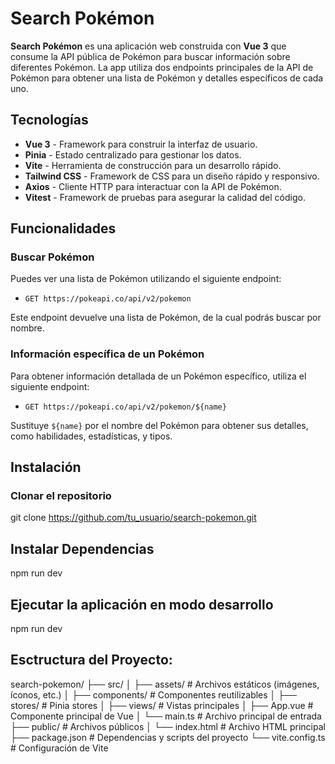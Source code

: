 # Search Pokémon

**Search Pokémon** es una aplicación web construida con **Vue 3** que consume la API pública de Pokémon para buscar información sobre diferentes Pokémon. La app utiliza dos endpoints principales de la API de Pokémon para obtener una lista de Pokémon y detalles específicos de cada uno.

## Tecnologías

- **Vue 3** - Framework para construir la interfaz de usuario.
- **Pinia** - Estado centralizado para gestionar los datos.
- **Vite** - Herramienta de construcción para un desarrollo rápido.
- **Tailwind CSS** - Framework de CSS para un diseño rápido y responsivo.
- **Axios** - Cliente HTTP para interactuar con la API de Pokémon.
- **Vitest** - Framework de pruebas para asegurar la calidad del código.

## Funcionalidades

### Buscar Pokémon

Puedes ver una lista de Pokémon utilizando el siguiente endpoint:

- `GET https://pokeapi.co/api/v2/pokemon`

Este endpoint devuelve una lista de Pokémon, de la cual podrás buscar por nombre.

### Información específica de un Pokémon

Para obtener información detallada de un Pokémon específico, utiliza el siguiente endpoint:

- `GET https://pokeapi.co/api/v2/pokemon/${name}`

Sustituye `${name}` por el nombre del Pokémon para obtener sus detalles, como habilidades, estadísticas, y tipos.

## Instalación

### Clonar el repositorio

git clone https://github.com/tu_usuario/search-pokemon.git

## Instalar Dependencias

npm run dev

## Ejecutar la aplicación en modo desarrollo

npm run dev

## Esctructura del Proyecto:

search-pokemon/
├── src/
│   ├── assets/           # Archivos estáticos (imágenes, íconos, etc.)
│   ├── components/       # Componentes reutilizables
│   ├── stores/           # Pinia stores
│   ├── views/            # Vistas principales
│   ├── App.vue           # Componente principal de Vue
│   └── main.ts           # Archivo principal de entrada
├── public/               # Archivos públicos
│   └── index.html        # Archivo HTML principal
├── package.json          # Dependencias y scripts del proyecto
└── vite.config.ts        # Configuración de Vite

